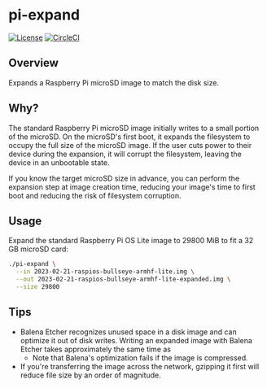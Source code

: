 # pi-expand

[![License](http://img.shields.io/:license-mit-blue.svg?style=flat-square)](LICENSE)
[![CircleCI](https://circleci.com/gh/tiny-pilot/pi-expand.svg?style=svg)](https://circleci.com/gh/tiny-pilot/pi-expand)

## Overview

Expands a Raspberry Pi microSD image to match the disk size.

## Why?

The standard Raspberry Pi microSD image initially writes to a small portion of the microSD. On the microSD's first boot, it expands the filesystem to occupy the full size of the microSD image. If the user cuts power to their device during the expansion, it will corrupt the filesystem, leaving the device in an unbootable state.

If you know the target microSD size in advance, you can perform the expansion step at image creation time, reducing your image's time to first boot and reducing the risk of filesystem corruption.

## Usage

Expand the standard Raspberry Pi OS Lite image to 29800 MiB to fit a 32 GB microSD card:

```bash
./pi-expand \
  --in 2023-02-21-raspios-bullseye-armhf-lite.img \
  --out 2023-02-21-raspios-bullseye-armhf-lite-expanded.img \
  --size 29800
```

## Tips

* Balena Etcher recognizes unused space in a disk image and can optimize it out of disk writes. Writing an expanded image with Balena Etcher takes approximately the same time as
  * Note that Balena's optimization fails if the image is compressed.
* If you're transferring the image across the network, gzipping it first will reduce file size by an order of magnitude.

